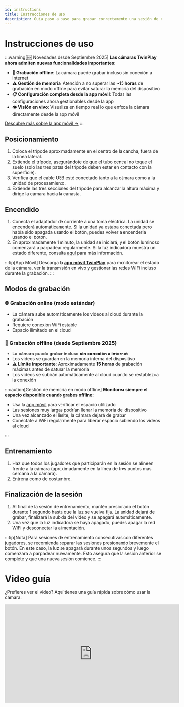 ```yaml
---
id: instructions
title: Instrucciones de uso
description: Guía paso a paso para grabar correctamente una sesión de entrenamiento.
---
```


# Instrucciones de uso

:::warning[🆕 Novedades desde Septiembre 2025]
**Las cámaras TwinPlay ahora admiten nuevas funcionalidades importantes:**

- **📱 Grabación offline**: La cámara puede grabar incluso sin conexión a internet
- **⚠️ Gestión de memoria**: Atención a no superar las **~15 horas** de grabación en modo offline para evitar saturar la memoria del dispositivo
- **📋 Configuración completa desde la app móvil**: Todas las configuraciones ahora gestionables desde la app
- **👁️ Visión en vivo**: Visualiza en tiempo real lo que enfoca la cámara directamente desde la app móvil

[Descubre más sobre la app móvil →](./mobile-app)
:::

## Posicionamiento

1. Coloca el trípode aproximadamente en el centro de la cancha, fuera de la línea lateral.
2. Extiende el trípode, asegurándote de que el tubo central no toque el suelo (solo las tres patas del trípode deben estar en contacto con la superficie).
3. Verifica que el cable USB esté conectado tanto a la cámara como a la unidad de procesamiento.
4. Extiende las tres secciones del trípode para alcanzar la altura máxima y dirige la cámara hacia la canasta.

## Encendido

1. Conecta el adaptador de corriente a una toma eléctrica. La unidad se encenderá automáticamente. Si la unidad ya estaba conectada pero había sido apagada usando el botón, puedes volver a encenderla usando el botón.
2. En aproximadamente 1 minuto, la unidad se iniciará, y el botón luminoso comenzará a parpadear regularmente. Si la luz indicadora muestra un estado diferente, consulta [aquí](before-starting#estados) para más información.

:::tip[App Móvil]
Descarga la [**app móvil TwinPlay**](./mobile-app) para monitorear el estado de la cámara, ver la transmisión en vivo y gestionar las redes WiFi incluso durante la grabación.
:::

## Modos de grabación

### 🌐 Grabación online (modo estándar)

- La cámara sube automáticamente los videos al cloud durante la grabación
- Requiere conexión WiFi estable
- Espacio ilimitado en el cloud

### 📱 Grabación offline (desde Septiembre 2025)

- La cámara puede grabar incluso **sin conexión a internet**
- Los videos se guardan en la memoria interna del dispositivo
- **⚠️ Límite importante**: Aproximadamente **15 horas** de grabación máximas antes de saturar la memoria
- Los videos se subirán automáticamente al cloud cuando se restablezca la conexión

:::caution[Gestión de memoria en modo offline]
**Monitorea siempre el espacio disponible cuando grabes offline:**

- Usa la [app móvil](./mobile-app) para verificar el espacio utilizado
- Las sesiones muy largas podrían llenar la memoria del dispositivo
- Una vez alcanzado el límite, la cámara dejará de grabar
- Conéctate a WiFi regularmente para liberar espacio subiendo los videos al cloud

:::

## Entrenamiento

1. Haz que todos los jugadores que participarán en la sesión se alineen frente a la cámara (aproximadamente en la línea de tres puntos más cercana a la cámara).
2. Entrena como de costumbre.

## Finalización de la sesión

1. Al final de la sesión de entrenamiento, mantén presionado el botón durante 1 segundo hasta que la luz se vuelva fija. La unidad dejará de grabar, finalizará la subida del video y se apagará automáticamente.
2. Una vez que la luz indicadora se haya apagado, puedes apagar la red WiFi y desconectar la alimentación.

:::tip[Nota]
Para sesiones de entrenamiento consecutivas con diferentes jugadores, se recomienda separar las sesiones presionando brevemente el botón. En este caso, la luz se apagará durante unos segundos y luego comenzará a parpadear nuevamente. Esto asegura que la sesión anterior se complete y que una nueva sesión comience.
:::

# Video guía

¿Prefieres ver el video? Aquí tienes una guía rápida sobre cómo usar la cámara:
<iframe width="560" height="315" src="https://www.youtube.com/embed/09SuO-30Nlo?si=HTF-2DR2wsDSOSIS" title="YouTube video player" frameborder="0" allow="accelerometer; autoplay; clipboard-write; encrypted-media; gyroscope; picture-in-picture; web-share" referrerpolicy="strict-origin-when-cross-origin" allowfullscreen></iframe>
